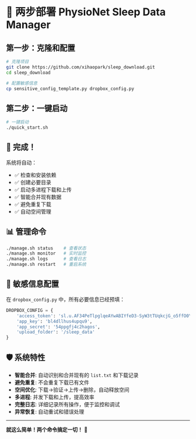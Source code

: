 # 🚀 两步部署 PhysioNet Sleep Data Manager

## 第一步：克隆和配置

```bash
# 克隆项目
git clone https://github.com/xihaopark/sleep_download.git
cd sleep_download

# 配置敏感信息
cp sensitive_config_template.py dropbox_config.py
```

## 第二步：一键启动

```bash
# 一键启动
./quick_start.sh
```

## 🎉 完成！

系统将自动：
- ✅ 检查和安装依赖
- ✅ 创建必要目录
- ✅ 启动多进程下载和上传
- ✅ 智能合并现有数据
- ✅ 避免重复下载
- ✅ 自动空间管理

## 📊 管理命令

```bash
./manage.sh status    # 查看状态
./manage.sh monitor   # 实时监控
./manage.sh logs      # 查看日志
./manage.sh restart   # 重启系统
```

## 🔧 敏感信息配置

在 `dropbox_config.py` 中，所有必要信息已经预填：

```python
DROPBOX_CONFIG = {
    'access_token': 'sl.u.AF34PeTlpglqeAYwABIYfeD3-SyW3tTUqkcjG_o5ffO0YJ9nT_G2pd1wHYFRqqv7z0-LFZ6jg6soFpe3KCUNDqulVlMPIWG-Mf80Jvbw72x6S9NJV-5-0IbRlbmGGF8c0B3qXaU',
    'app_key': 'bl4dllhus4upqu9',
    'app_secret': '54ppgfj4c2hagos',
    'upload_folder': '/sleep_data'
}
```

## 🛡️ 系统特性

- **智能合并**: 自动识别和合并现有的 `list.txt` 和下载记录
- **避免重复**: 不会重复下载已有文件
- **空间优化**: 下载→验证→上传→删除，自动释放空间
- **多进程**: 并发下载和上传，提高效率
- **完整日志**: 详细记录所有操作，便于监控和调试
- **异常恢复**: 自动重试和错误处理

---

**就这么简单！两个命令搞定一切！** 🎯 